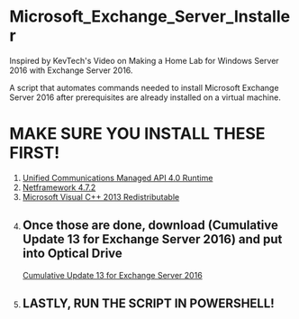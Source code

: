 # Microsoft_Exchange_Server_Installer

Inspired by KevTech's Video on Making a Home Lab for Windows Server 2016 with Exchange Server 2016.

A script that automates commands needed to install Microsoft Exchange Server 2016 after prerequisites are already installed on a virtual machine.

<h1>MAKE SURE YOU INSTALL THESE FIRST!</h1>
<ol>
  <li>
    <a href="https://www.microsoft.com/en-us/download/details.aspx?id=34992">Unified Communications Managed API 4.0 Runtime</a>
  </li>
  <li>
    <a href="https://dotnet.microsoft.com/download/dotnet-framework/net472">Netframework 4.7.2</a>
  </li>
  <li>
    <a href="https://www.microsoft.com/en-us/download/details.aspx?id=40784">Microsoft Visual C++ 2013 Redistributable</a>
  </li>
  <li>
    <h2>Once those are done, download (Cumulative Update 13 for Exchange Server 2016) and put into Optical Drive</h2>
    <a href="https://www.microsoft.com/en-us/download/details.aspx?id=58395">Cumulative Update 13 for Exchange Server 2016</a>
  </li>
  <li>
    <h2>LASTLY, RUN THE SCRIPT IN POWERSHELL!</h2>
  </li>
</ol>
